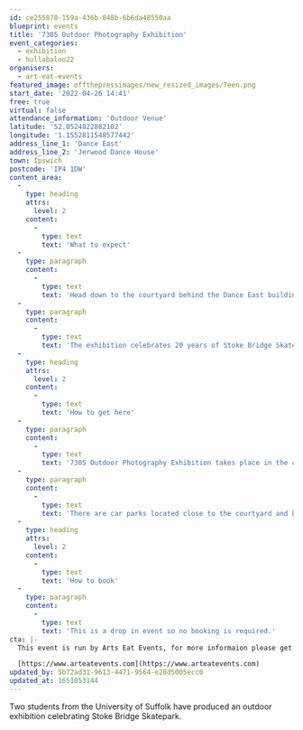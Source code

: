```yaml
---
id: ce255878-159a-436b-848b-6b6da48550aa
blueprint: events
title: '7305 Outdoor Photography Exhibition'
event_categories:
  - exhibition
  - hullabaloo22
organisers:
  - art-eat-events
featured_image: offthepressimages/new_resized_images/Teen.png
start_date: '2022-04-26 14:41'
free: true
virtual: false
attendance_information: 'Outdoor Venue'
latitude: '52.0524822882102'
longitude: '1.1552811548577442'
address_line_1: 'Dance East'
address_line_2: 'Jerwood Dance House'
town: Ipswich
postcode: 'IP4 1DW'
content_area:
  -
    type: heading
    attrs:
      level: 2
    content:
      -
        type: text
        text: 'What to expect'
  -
    type: paragraph
    content:
      -
        type: text
        text: 'Head down to the courtyard behind the Dance East building, connecting the Waterfront and Quay Street, to see some great photos of Ipswich skate culture. '
  -
    type: paragraph
    content:
      -
        type: text
        text: 'The exhibition celebrates 20 years of Stoke Bridge Skatepark and the local Skate community: 7305 exhibition is a positive reflection of youth and skate culture, connecting people and organisations across Ipswich through skating. Providing a view into the skate community through the lense of photographer and skater Dylan Winstone, growing awareness of the positive effects of skating to a wider audience, the exhibition has been commissioned by Art Eat and is part of the town wide activities of Hullabaloo22 presenting exciting and energetic youth culture in Ipswich.'
  -
    type: heading
    attrs:
      level: 2
    content:
      -
        type: text
        text: 'How to get here'
  -
    type: paragraph
    content:
      -
        type: text
        text: '7305 Outdoor Photography Exhibition takes place in the courtyard behind Jerwood Dance House, Dance East, connecting the Waterfront and Quay Street. '
  -
    type: paragraph
    content:
      -
        type: text
        text: 'There are car parks located close to the courtyard and bus routes operating nearby. '
  -
    type: heading
    attrs:
      level: 2
    content:
      -
        type: text
        text: 'How to book'
  -
    type: paragraph
    content:
      -
        type: text
        text: 'This is a drop in event so no booking is required.'
cta: |-
  This event is run by Arts Eat Events, for more informaion please get in touch via:

  [https://www.arteatevents.com](https://www.arteatevents.com)
updated_by: 5b72ad31-9613-4471-9564-e28d5005ecc0
updated_at: 1651053144
---
```

Two students from the University of Suffolk have produced an outdoor exhibition celebrating Stoke Bridge Skatepark.